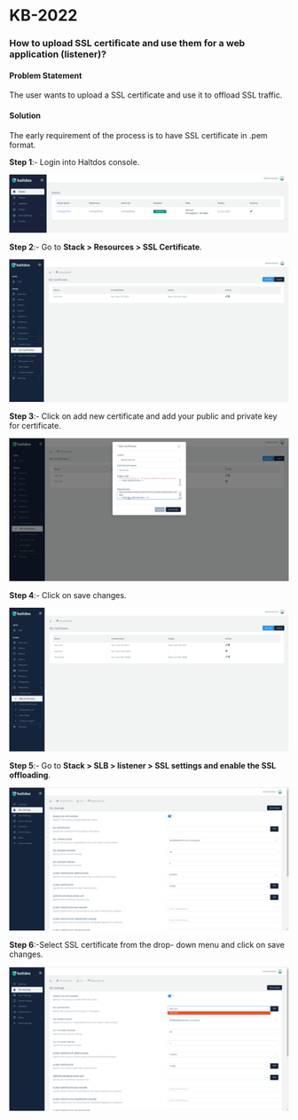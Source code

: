# KB-2022

### **How to upload SSL certificate and use them for a web application (listener)**?

#### **Problem Statement**

The user wants to upload a SSL certificate and use it to offload SSL traffic.

#### **Solution**

The early requirement of the process is to have SSL certificate in .pem format.

**Step 1**:- Login into Haltdos console.

![](/img/adc/kb/adc22.1.png)

**Step 2**:- Go to **Stack > Resources > SSL Certificate**.

![](/img/adc/kb/adc22.2.png)

**Step 3**:- Click on add new certificate and add your public and private key for certificate. 

![](/img/adc/kb/adc22.3.png)

**Step 4**:- Click on save changes.

![](/img/adc/kb/adc22.4.png)

**Step 5**:- Go to **Stack > SLB > listener > SSL settings and enable the SSL offloading**.

![](/img/adc/kb/adc22.5.png)

**Step 6**:-Select SSL certificate from the drop- down menu and click on save changes.

![](/img/adc/kb/adc22.6.png)